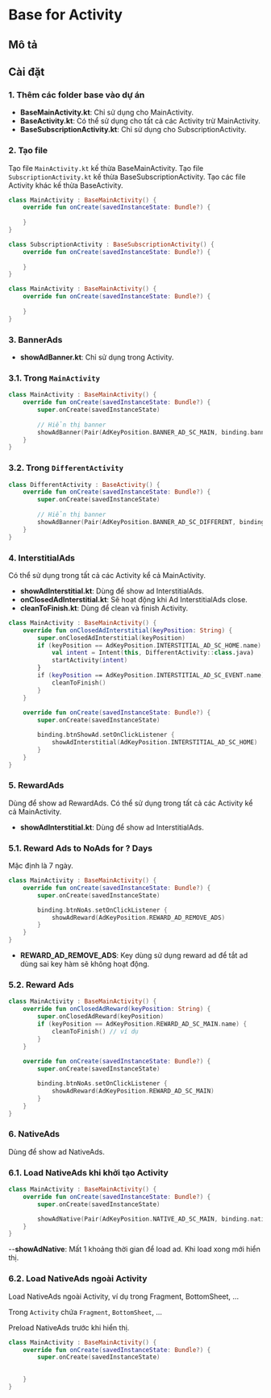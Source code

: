 # Base for Activity

## Mô tả

## Cài đặt

### 1. Thêm các folder base vào dự án
- **BaseMainActivity.kt**: Chỉ sử dụng cho MainActivity.
- **BaseActivity.kt**: Có thể sử dụng cho tất cả các Activity trừ MainActivity.
- **BaseSubscriptionActivity.kt**: Chỉ sử dụng cho SubscriptionActivity.

### 2. Tạo file
Tạo file `MainActivity.kt` kế thừa BaseMainActivity.
Tạo file `SubscriptionActivity.kt` kế thừa BaseSubscriptionActivity.
Tạo các file Activity khác kế thừa BaseActivity.

```kotlin
class MainActivity : BaseMainActivity() {
    override fun onCreate(savedInstanceState: Bundle?) {
        
    }
}
```

```kotlin
class SubscriptionActivity : BaseSubscriptionActivity() {
    override fun onCreate(savedInstanceState: Bundle?) {
        
    }
}
```

```kotlin
class MainActivity : BaseMainActivity() {
    override fun onCreate(savedInstanceState: Bundle?) {
        
    }
}
```

### 3. BannerAds

- **showAdBanner.kt**: Chỉ sử dụng trong Activity.

### 3.1. Trong `MainActivity`
```kotlin
class MainActivity : BaseMainActivity() {
    override fun onCreate(savedInstanceState: Bundle?) {
        super.onCreate(savedInstanceState)
        
        // Hiển thị banner
        showAdBanner(Pair(AdKeyPosition.BANNER_AD_SC_MAIN, binding.bannerView))
    }
}
```

### 3.2. Trong `DifferentActivity`
```kotlin
class DifferentActivity : BaseActivity() {
    override fun onCreate(savedInstanceState: Bundle?) {
        super.onCreate(savedInstanceState)
        
        // Hiển thị banner
        showAdBanner(Pair(AdKeyPosition.BANNER_AD_SC_DIFFERENT, binding.bannerView))
    }
}
```

### 4. InterstitialAds

Có thể sử dụng trong tất cả các Activity kể cả MainActivity.

- **showAdInterstitial.kt**: Dùng để show ad InterstitialAds.
- **onClosedAdInterstitial.kt**: Sẽ hoạt động khi Ad InterstitialAds close.
- **cleanToFinish.kt**: Dùng để clean và finish Activity.

```kotlin
class MainActivity : BaseMainActivity() {
    override fun onClosedAdInterstitial(keyPosition: String) {
        super.onClosedAdInterstitial(keyPosition)
        if (keyPosition == AdKeyPosition.INTERSTITIAL_AD_SC_HOME.name) {
            val intent = Intent(this, DifferentActivity::class.java)
            startActivity(intent)
        }
        if (keyPosition == AdKeyPosition.INTERSTITIAL_AD_SC_EVENT.name) {
            cleanToFinish()
        }
    }
    
    override fun onCreate(savedInstanceState: Bundle?) {
        super.onCreate(savedInstanceState)

        binding.btnShowAd.setOnClickListener {
            showAdInterstitial(AdKeyPosition.INTERSTITIAL_AD_SC_HOME)
        }
    }
}
```

### 5. RewardAds

Dùng để show ad RewardAds.
Có thể sử dụng trong tất cả các Activity kể cả MainActivity.

- **showAdInterstitial.kt**: Dùng để show ad InterstitialAds.

### 5.1. Reward Ads to NoAds for ? Days

Mặc định là 7 ngày.

```kotlin
class MainActivity : BaseMainActivity() {
    override fun onCreate(savedInstanceState: Bundle?) {
        super.onCreate(savedInstanceState)

        binding.btnNoAs.setOnClickListener {
            showAdReward(AdKeyPosition.REWARD_AD_REMOVE_ADS)
        }
    }
}
```

- **REWARD_AD_REMOVE_ADS**: Key dùng sử dụng reward ad để tắt ad dùng sai key hàm sẽ không hoạt động.

### 5.2. Reward Ads

```kotlin
class MainActivity : BaseMainActivity() {
    override fun onClosedAdReward(keyPosition: String) {
        super.onClosedAdReward(keyPosition)
        if (keyPosition == AdKeyPosition.REWARD_AD_SC_MAIN.name) {
            cleanToFinish() // ví dụ
        }
    }
    
    override fun onCreate(savedInstanceState: Bundle?) {
        super.onCreate(savedInstanceState)

        binding.btnNoAs.setOnClickListener {
            showAdReward(AdKeyPosition.REWARD_AD_SC_MAIN)
        }
    }
}
```

### 6. NativeAds

Dùng để show ad NativeAds.

### 6.1. Load NativeAds khi khởi tạo Activity

```kotlin
class MainActivity : BaseMainActivity() {
    override fun onCreate(savedInstanceState: Bundle?) {
        super.onCreate(savedInstanceState)

        showAdNative(Pair(AdKeyPosition.NATIVE_AD_SC_MAIN, binding.nativeAdView))
    }
}
```

--**showAdNative**: Mất 1 khoảng thời gian để load ad. Khi load xong mới hiển thị.

### 6.2. Load NativeAds ngoài Activity

Load NativeAds ngoài Activity, ví dụ trong Fragment, BottomSheet, ...

Trong `Activity` chứa `Fragment`, `BottomSheet`, ...

Preload NativeAds trước khi hiển thị.

```kotlin
class MainActivity : BaseMainActivity() {
    override fun onCreate(savedInstanceState: Bundle?) {
        super.onCreate(savedInstanceState)

        
    }
}
```